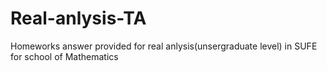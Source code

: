 # Real-anlysis-TA
Homeworks answer provided for real anlysis(unsergraduate level) in SUFE for school of Mathematics
